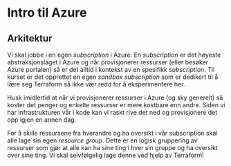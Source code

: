 # Intro til Azure

## Arkitektur

Vi skal jobbe i en egen *subscription* i Azure. En *subscription* er det høyeste abstraksjonslaget i Azure og når provisjonerer ressurser (eller besøker Azure portalen) så er det alltid i kontekst av en spesifikk *subscription*. Til kurset er det opprettet en egen *sandbox subscription* som er dedikert til å lære seg Terraform så ikke vær redd for å eksperimentere her. 

Husk imidlertid at når vi provisjonerer ressurser i Azure (og sky generelt) så koster det penger og enkelte ressurser er mere kostbare enn andre. Siden vi har infrastrukturen vår i kode kan vi raskt rive det ned og provisjonere det opp igjen en annen dag. 

For å skille ressursene fra hverandre og ha oversikt i vår subscription skal alle lage sin egen *resource group*. Dette er en logisk gruppering av ressurser som gjør at alle kan ha sine ting i hver sin gruppe og ha oversikt over sine ting. Vi skal selvfølgelig lage denne ved hjelp av Terraform!